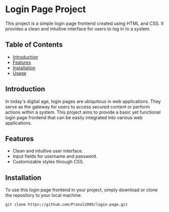 # Login Page Project

This project is a simple login page frontend created using HTML and CSS. It provides a clean and intuitive interface for users to log in to a system.

## Table of Contents

- [Introduction](#introduction)
- [Features](#features)
- [Installation](#installation)
- [Usage](#usage)

## Introduction

In today's digital age, login pages are ubiquitous in web applications. They serve as the gateway for users to access secured content or perform actions within a system. This project aims to provide a basic yet functional login page frontend that can be easily integrated into various web applications.

## Features

- Clean and intuitive user interface.
- Input fields for username and password.
- Customizable styles through CSS.

## Installation

To use this login page frontend in your project, simply download or clone the repository to your local machine:

```bash
git clone https://github.com/Pranal2005/login-page.git
